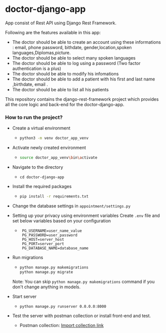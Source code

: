 # doctor-django-app

App consist of Rest API using Django Rest Framework.

Following are the features available in this app:
- The doctor should be able to create an account using these informations :  email, phone password, bithdate, gender,location,spoken languages,Diplomas,picture.
- The doctor should be able to select many spoken languages
- The doctor should be able to log using a password (Two factor authentication is a plus)
- The doctor should be able to modify his infomations  
- The doctor should be able to add a patient with his first and last name ,birthdate, email .
- The doctor should be able to list all his patients  

This repository contains the django-rest-framework project which provides all the core logic and back-end for the doctor-django-app.

### How to run the project?

- Create a virtual environment

  - ```bash
    python3 -m venv doctor_app_venv
    ```

- Activate newly created environment
    - ```bash
      source doctor_app_venv\bin\activate
      ```

- Navigate to the directory

  - ```shell
    cd doctor-django-app
    ```

- Install the required packages

  - ```bash
    pip install -r requirements.txt
    ```

- Change the database settings in `appointment/settings.py`

- Setting up your privacy using environment variables
Create ```.env``` file and set below variables based on your configuration
     - ```shell
        PG_USERNAME=user_name_value
        PG_PASSWORD=user_password
        PG_HOST=server_host
        PG_PORT=server_port
        PG_DATABASE_NAME=database_name
        ```

- Run migrations

  - ```bash
    python manage.py makemigrations
    python manage.py migrate
    ```
  Note: You can skip ```python manage.py makemigrations``` command if you don't change anything in models.

- Start server

  - ```
    python manage.py runserver 0.0.0.0:8000
    ```

- Test the server with postman collection or install front-end and test.

  - Postman collection: [Import collection link](https://www.getpostman.com/collections/0352c931ecc8c7bad19d)